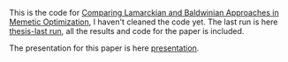 This is the code for [Comparing Lamarckian and Baldwinian Approaches in Memetic Optimization](https://link.springer.com/chapter/10.1007/978-3-031-41774-0_41), I haven't cleaned the code yet.
The last run is here [thesis-last run](https://github.com/JIAOJIAOMEI/Evolution_algorithm/tree/main/thesis-last%20run), all the results and code for the paper is included.

The presentation for this paper is here [presentation](https://github.com/JIAOJIAOMEI/Evolution_algorithm/blob/main/Thesis%20defense%20presentation_jiaojiao.pdf).

